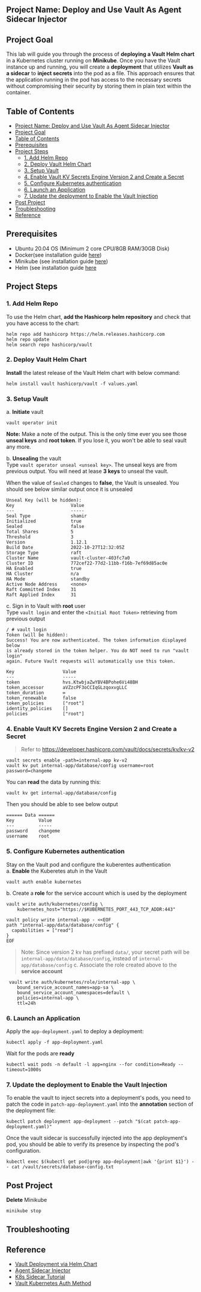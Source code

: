 Project Name: Deploy and Use Vault As Agent Sidecar Injector
---

## Project Goal
This lab will guide you through the process of **deploying a Vault Helm chart** in a Kubernetes cluster running on **Minikube**. Once you have the Vault instance up and running, you will create a **deployment** that utilizes **Vault as a sidecar** to **inject secrets** into the pod as a file. This approach ensures that the application running in the pod has access to the necessary secrets without compromising their security by storing them in plain text within the container.

## Table of Contents
- [Project Name: Deploy and Use Vault As Agent Sidecar Injector](#project-name-deploy-and-use-vault-as-agent-sidecar-injector)
- [Project Goal](#project-goal)
- [Table of Contents](#table-of-contents)
- [Prerequisites](#prerequisites)
- [Project Steps](#project-steps)
  - [1. Add Helm Repo](#1-add-helm-repo)
  - [2. Deploy Vault Helm Chart](#2-deploy-vault-helm-chart)
  - [3. Setup Vault](#3-setup-vault)
  - [4. Enable Vault KV Secrets Engine Version 2 and Create a Secret](#4-enable-vault-kv-secrets-engine-version-2-and-create-a-secret)
  - [5. Configure Kubernetes authentication](#5-configure-kubernetes-authentication)
  - [6. Launch an Application](#6-launch-an-application)
  - [7. Update the deployment to Enable the Vault Injection](#7-update-the-deployment-to-enable-the-vault-injection)
- [Post Project](#post-project)
- [Troubleshooting](#troubleshooting)
- [Reference](#reference)

## <a name="prerequisites">Prerequisites</a>
- Ubuntu 20.04 OS (Minimum 2 core CPU/8GB RAM/30GB Disk)
- Docker(see installation guide [here](https://docs.docker.com/get-docker/))
- Minikube (see installation guide [here](https://minikube.sigs.k8s.io/docs/start/))
- Helm (see installation guide [here](https://helm.sh/docs/intro/install/)


## <a name="project_steps">Project Steps</a>

### 1. Add Helm Repo
To use the Helm chart, **add the Hashicorp helm repository** and check that you have access to the chart:
```
helm repo add hashicorp https://helm.releases.hashicorp.com
helm repo update
helm search repo hashicorp/vault
```
### 2. Deploy Vault Helm Chart
**Install** the latest release of the Vault Helm chart with below command:
```
helm install vault hashicorp/vault -f values.yaml
```

### 3. Setup Vault
a. **Initiate** vault
```
vault operator init
```
**Note:** Make a note of the output. This is the only time ever you see those **unseal keys** and **root token**. If you lose it, you won't be able to seal vault any more.

b. **Unsealing** the vault </br>
Type `vault operator unseal <unseal key>`. The unseal keys are from previous output. You will need at lease **3 keys** to unseal the vault. </br>

When the value of  `Sealed` changes to **false**, the Vault is unsealed. You should see below similar output once it is unsealed

```
Unseal Key (will be hidden): 
Key                     Value
---                     -----
Seal Type               shamir
Initialized             true
Sealed                  false
Total Shares            5
Threshold               3
Version                 1.12.1
Build Date              2022-10-27T12:32:05Z
Storage Type            raft
Cluster Name            vault-cluster-403fc7a0
Cluster ID              772cef22-77d2-11bb-f16b-7ef69d85ac0e
HA Enabled              true
HA Cluster              n/a
HA Mode                 standby
Active Node Address     <none>
Raft Committed Index    31
Raft Applied Index      31
```
c. Sign in to Vault with **root** user </br>
Type `vault login` and enter the `<Initial Root Token>` retrieving from previous output
```
/ # vault login
Token (will be hidden): 
Success! You are now authenticated. The token information displayed below
is already stored in the token helper. You do NOT need to run "vault login"
again. Future Vault requests will automatically use this token.

Key                  Value
---                  -----
token                hvs.KtwbjaZwYBV4BPohe6Vi48BH
token_accessor       aVZzcPF3oCCIqGLzqoxvgLLC
token_duration       ∞
token_renewable      false
token_policies       ["root"]
identity_policies    []
policies             ["root"]
```
### 4. Enable Vault KV Secrets Engine Version 2 and Create a Secret
> Refer to <https://developer.hashicorp.com/vault/docs/secrets/kv/kv-v2>
```
vault secrets enable -path=internal-app kv-v2
vault kv put internal-app/database/config username=root password=changeme
```
You can **read** the data by running this:
```
vault kv get internal-app/database/config
```
Then you should be able to see below output
```
====== Data ======
Key         Value
---         -----
password    changeme
username    root
```
### 5. Configure Kubernetes authentication
Stay on the Vault pod and configure the kuberentes authentication </br>
a. **Enable** the Kuberetes atuh in the Vault
```
vault auth enable kubernetes
```
b. Create a **role** for the service account which is used by the deployment
```
vault write auth/kubernetes/config \
    kubernetes_host="https://$KUBERNETES_PORT_443_TCP_ADDR:443"

vault policy write internal-app - <<EOF
path "internal-app/data/database/config" {
  capabilities = ["read"]
}
EOF
```
> Note: Since version 2 kv has prefixed `data/`, your secret path will be `internal-app/data/database/config`, instead of `internal-app/database/config`
c. Associate the role created above to the **service account**
```
 vault write auth/kubernetes/role/internal-app \
    bound_service_account_names=app-sa \
    bound_service_account_namespaces=default \
    policies=internal-app \
    ttl=24h
```   
### 6. Launch an Application
Apply the `app-deployment.yaml` to deploy a deployment:
```
kubectl apply -f app-deployment.yaml
```
Wait for the pods are **ready**
```
kubectl wait pods -n default -l app=nginx --for condition=Ready --timeout=1000s
```

### 7. Update the deployment to Enable the Vault Injection
To enable the vault to inject secrets into a deployment's pods, you need to patch the  code in `patch-app-deployment.yaml` into the **annotation** section of the deployment file:
```
kubectl patch deployment app-deployment --patch "$(cat patch-app-deployment.yaml)"
```
Once the vault sidecar is successfully injected into the app deployment's pod, you should be able to verify its presence by inspecting the pod's configuration. 

```
kubectl exec $(kubectl get pod|grep app-deployment|awk '{print $1}') -- cat /vault/secrets/database-config.txt
```

## <a name="post_project">Post Project</a>
**Delete** Minikube
```
minikube stop
```

## <a name="troubleshooting">Troubleshooting</a>

## <a name="reference">Reference</a>
- [Vault Deployment via Helm Chart](https://developer.hashicorp.com/vault/docs/platform/k8s/helm)
- [Agent Sidecar Injector](https://developer.hashicorp.com/vault/docs/platform/k8s/injector)
- [K8s Sidecar Tutorial](https://developer.hashicorp.com/vault/tutorials/kubernetes/kubernetes-sidecar)
- [Vault Kubernetes Auth Method](https://developer.hashicorp.com/vault/docs/auth/kubernetes)